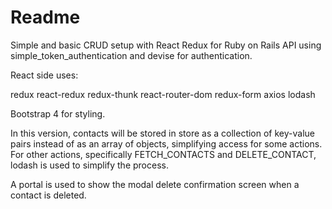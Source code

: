 # Readme

Simple and basic CRUD setup with React Redux for Ruby on Rails API using simple_token_authentication and devise for authentication.

React side uses:

redux
react-redux
redux-thunk
react-router-dom
redux-form
axios
lodash

Bootstrap 4 for styling.

In this version, contacts will be stored in store as a collection of key-value pairs instead of as an array of objects, simplifying access for some actions. For other actions, specifically FETCH_CONTACTS and DELETE_CONTACT, lodash is used to simplify the process.

A portal is used to show the modal delete confirmation screen when a contact is deleted.
